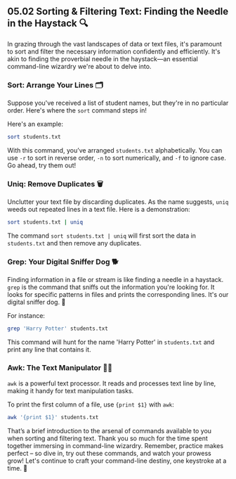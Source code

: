 ## 05.02 Sorting & Filtering Text: Finding the Needle in the Haystack 🔍

In grazing through the vast landscapes of data or text files, it's paramount to sort and filter the necessary information confidently and efficiently. It's akin to finding the proverbial needle in the haystack—an essential command-line wizardry we're about to delve into. 

### Sort: Arrange Your Lines 🗂️

Suppose you've received a list of student names, but they're in no particular order. Here's where the `sort` command steps in! 

Here's an example:

```bash
sort students.txt
```
With this command, you’ve arranged `students.txt` alphabetically. You can use `-r` to sort in reverse order, `-n` to sort numerically, and `-f` to ignore case. Go ahead, try them out!

### Uniq: Remove Duplicates 🗑️

Unclutter your text file by discarding duplicates. As the name suggests, `uniq` weeds out repeated lines in a text file. Here is a demonstration:

```bash
sort students.txt | uniq
```
The command `sort students.txt | uniq` will first sort the data in `students.txt` and then remove any duplicates.

### Grep: Your Digital Sniffer Dog 🐕

Finding information in a file or stream is like finding a needle in a haystack. `grep` is the command that sniffs out the information you're looking for. It looks for specific patterns in files and prints the corresponding lines. It's our digital sniffer dog. 🐶 

For instance:

```bash
grep 'Harry Potter' students.txt
```

This command will hunt for the name 'Harry Potter' in `students.txt` and print any line that contains it.

### Awk: The Text Manipulator 🤹‍♀️

`awk` is a powerful text processor. It reads and processes text line by line, making it handy for text manipulation tasks. 

To print the first column of a file, use `{print $1}` with `awk`:

```bash
awk '{print $1}' students.txt
```

That’s a brief introduction to the arsenal of commands available to you when sorting and filtering text. Thank you so much for the time spent together immersing in command-line wizardry. Remember, practice makes perfect – so dive in, try out these commands, and watch your prowess grow! Let's continue to craft your command-line destiny, one keystroke at a time.  🚀